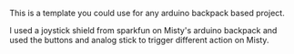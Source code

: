This is a template you could use for any arduino backpack based project.

I used a joystick shield from sparkfun on Misty's arduino backpack and used the buttons and analog stick to trigger different action on Misty.
